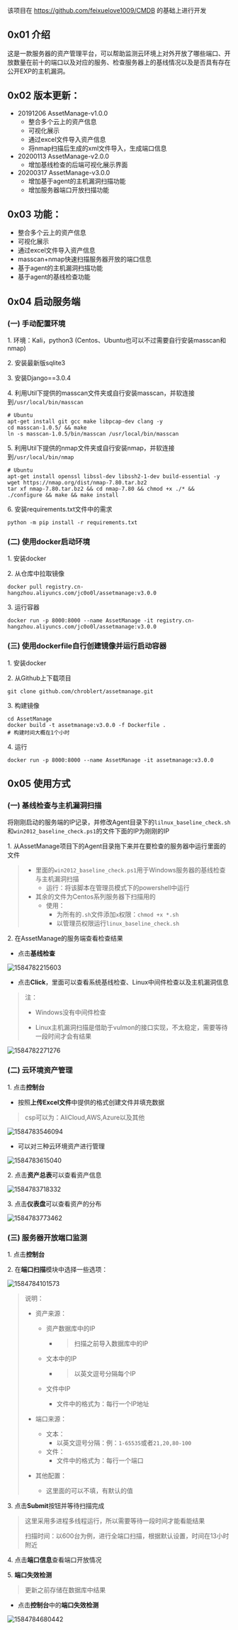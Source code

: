 该项目在 https://github.com/feixuelove1009/CMDB 的基础上进行开发

## 0x01 介绍

这是一款服务器的资产管理平台，可以帮助监测云环境上对外开放了哪些端口、开放数量在前十的端口以及对应的服务、检查服务器上的基线情况以及是否具有存在公开EXP的主机漏洞。

## 0x02 版本更新：

- 20191206 AssetManage-v1.0.0
  - 整合多个云上的资产信息
  - 可视化展示
  - 通过excel文件导入资产信息
  - 将nmap扫描后生成的xml文件导入，生成端口信息
- 20200113 AssetManage-v2.0.0
  - 增加基线检查的后端可视化展示界面
- 20200317 AssetManage-v3.0.0
  - 增加基于agent的主机漏洞扫描功能
  - 增加服务器端口开放扫描功能

## 0x03 功能：

- 整合多个云上的资产信息
- 可视化展示
- 通过excel文件导入资产信息
- masscan+nmap快速扫描服务器开放的端口信息
- 基于agent的主机漏洞扫描功能
- 基于agent的基线检查功能

## 0x04 启动服务端

### (一) 手动配置环境

1\. 环境：Kali，python3 (Centos、Ubuntu也可以不过需要自行安装masscan和nmap)

2\. 安装最新版sqlite3

3\. 安装Django==3.0.4

4\. 利用Util下提供的masscan文件夹或自行安装masscan，并软连接到`/usr/local/bin/masscan`

```shell
# Ubuntu
apt-get install git gcc make libpcap-dev clang -y
cd masscan-1.0.5/ && make
ln -s masscan-1.0.5/bin/masscan /usr/local/bin/masscan
```

5\. 利用Util下提供的nmap文件夹或自行安装nmap，并软连接到`/usr/local/bin/nmap`

```shell
# Ubuntu
apt-get install openssl libssl-dev libssh2-1-dev build-essential -y
wget https://nmap.org/dist/nmap-7.80.tar.bz2
tar xf nmap-7.80.tar.bz2 && cd nmap-7.80 && chmod +x ./* && ./configure && make && make install
```

6\. 安装requirements.txt文件中的需求

```shell
python -m pip install -r requirements.txt
```

### (二) 使用docker启动环境

1\. 安装docker

2\. 从仓库中拉取镜像

```shell
docker pull registry.cn-hangzhou.aliyuncs.com/jc0o0l/assetmanage:v3.0.0
```

3\. 运行容器

```shell
docker run -p 8000:8000 --name AssetManage -it registry.cn-hangzhou.aliyuncs.com/jc0o0l/assetmanage:v3.0.0
```

### (三) 使用dockerfile自行创建镜像并运行启动容器

1\. 安装docker

2\. 从Github上下载项目

```shell
git clone github.com/chroblert/assetmanage.git
```

3\. 构建镜像

```shell
cd AssetManage
docker build -t assetmanage:v3.0.0 -f Dockerfile .
# 构建时间大概在1个小时
```

4\. 运行

```shell
docker run -p 8000:8000 --name AssetManage -it assetmanage:v3.0.0
```

## 0x05 使用方式

### (一) 基线检查与主机漏洞扫描

将刚刚启动的服务端的IP记录，并修改Agent目录下的`lilnux_baseline_check.sh`和`win2012_baseline_check.ps1`的文件下面的IP为刚刚的IP

1\. 从AssetManage项目下的Agent目录拖下来并在要检查的服务器中运行里面的文件

> - 里面的`win2012_baseline_check.ps1`用于Windows服务器的基线检查与主机漏洞扫描
>   - 运行：将该脚本在管理员模式下的powershell中运行
> - 其余的文件为Centos系列服务器下扫描用的
>   - 使用：
>     - 为所有的`.sh`文件添加`x`权限：`chmod +x *.sh`
>     - 以管理员权限运行`linux_baseline_check.sh`

2\. 在AssetManage的服务端查看检查结果

- 点击**基线检查**

![1584782215603](README/1584782215603.png)

- 点击**Click**，里面可以查看系统基线检查、Linux中间件检查以及主机漏洞信息

> 注：
>
> - Windows没有中间件检查
>
> - Linux主机漏洞扫描是借助于vulmon的接口实现，不太稳定，需要等待一段时间才会有结果

![1584782271276](README/1584782271276.png)

### (二) 云环境资产管理

1\. 点击**控制台**

- 按照**上传Excel文件**中提供的格式创建文件并填充数据

> csp可以为：AliCloud,AWS,Azure以及其他

![1584783546094](README/1584783546094.png)

- 可以对三种云环境资产进行管理

![1584783615040](README/1584783615040.png)

2\. 点击**资产总表**可以查看资产信息

![1584783718332](README/1584783718332.png)

3\. 点击**仪表盘**可以查看资产的分布

![1584783773462](README/1584783773462.png)

### (三) 服务器开放端口监测

1\. 点击**控制台**

2\. 在**端口扫描**模块中选择一些选项：

![1584784101573](README/1584784101573.png)

> 说明：
>
> - 资产来源：
>
>   - 资产数据库中的IP
>
>     - > 扫描之前导入数据库中的IP
>
>   - 文本中的IP
>
>     - > 以英文逗号分隔每个IP
>
>   - 文件中IP
>
>     - 文件中的格式为：每行一个IP地址
>
> - 端口来源：
>
>   - 文本：
>     - 以英文逗号分隔：例：`1-65535`或者`21,20,80-100`
>   - 文件：
>     - 文件中的格式为：每行一个端口
>
> - 其他配置：
>
>   - 这里面的可以不填，有默认的值

3\. 点击**Submit**按钮并等待扫描完成

> 这里采用多进程多线程运行，所以需要等待一段时间才能看能结果
>
> 扫描时间：以600台为例，进行全端口扫描，根据默认设置，时间在13小时附近

4\. 点击**端口信息**查看端口开放情况

5\. **端口失效检测**

> 更新之前存储在数据库中结果

- 点击**控制台**中的**端口失效检测**

![1584784680442](README/1584784680442.png)

